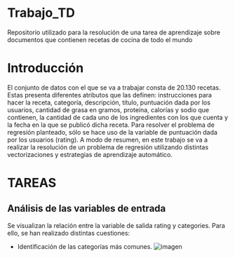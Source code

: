 # Trabajo_TD
Repositorio utilizado para la resolución de una tarea de aprendizaje sobre documentos que contienen recetas de cocina de todo el mundo

# Introducción
El conjunto de datos con el que se va a trabajar consta de 20.130 recetas. Estas presenta diferentes atributos que las definen: instrucciones para hacer la receta, categoría, descripción, título, puntuación dada por los usuarios, cantidad de grasa en gramos, proteína, calorías y sodio que contienen, la cantidad de cada uno de los ingredientes con los que cuenta y la fecha en la que se publicó dicha receta. Para resolver el problema de regresión planteado, sólo se hace uso de la variable de puntuación dada por los usuarios (rating). A modo de resumen, en este trabajo se va a realizar la resolución de un problema de regresión utilizando distintas vectorizaciones y estrategias de aprendizaje automático.

# TAREAS
## Análisis de las variables de entrada
Se visualizan la relación entre la variable de salida rating y categories. Para ello, se han realizado distintas cuestiones:
- Identificación de las categorías más comunes.
  ![imagen](https://github.com/user-attachments/assets/09935637-8ee6-4533-95ba-7535921cb15c)

